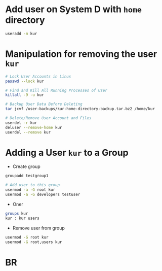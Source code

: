 # Add user on System D with `home` directory
```bash
useradd -m kur
```
# Manipulation for removing the user `kur`
```bash
# Lock User Accounts in Linux
passwd --lock kur

# Find and Kill All Running Processes of User
killall -9 -u kur

# Backup User Data Before Deleting
tar jcvf /user-backups/kur-home-directory-backup.tar.bz2 /home/kur

# Delete/Remove User Account and Files
userdel -r kur 
deluser --remove-home kur
userdel --remove kur
```

# Adding a User `kur` to a Group
-  Create group
```bash 
groupadd testgroup1

# Add user to this group
usermod -a -G root kur
usermod -a -G developers testuser
```
- Oner
```bash
groups kur 
kur : kur users
```
- Remove user from group
```bash
usermod -G root kur
usermod -G root,users kur
```

# BR
